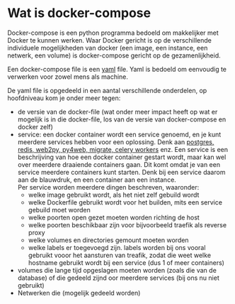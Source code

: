 # Wat is docker-compose

Docker-compose is een python programma bedoeld om makkelijker met Docker te kunnen werken. 
Waar Docker gericht is op de verschillende individuele mogelijkheden van docker (een image, een 
instance, een netwerk, een volume) is docker-compose gericht op de gezamenlijkheid. 

Een docker-compose file is een [yaml](https://en.wikipedia.org/wiki/YAML) file. Yaml is bedoeld 
om eenvoudig te verwerken voor zowel mens als machine. 

De yaml file is opgedeeld in een aantal verschillende onderdelen, op hoofdniveau kom je onder 
meer tegen: 

 * de versie van de docker-file (wat onder meer impact heeft op wat er mogelijk is in die 
   docker-file, los van de versie van docker-compose en docker zelf)
 * service: een docker container wordt een service genoemd, en je kunt meerdere services hebben 
   voor een oplossing. Denk aan [postgres, redis, web2py, py4web, migrate, celery workers](wat-is-een-omgeving.md) 
   enz. Een service is een beschrijving van hoe een docker container gestart wordt, maar kan wel 
   over meerdere draaiende containers gaan. Dit komt omdat je van een service meerdere 
   containers kunt starten. Denk bij een service daarom aan de blauwdruk, en een container aan 
   een instance.  
   Per service worden meerdere dingen beschreven, waaronder: 
    * welke image gebruikt wordt, als het niet zelf gebuild wordt 
    * welke Dockerfile gebruikt wordt voor het builden, mits een service gebuild moet worden
    * welke poorten open gezet moeten worden richting de host 
    * welke poorten beschikbaar zijn voor bijvoorbeeld traefik als reverse proxy
    * welke volumes en directories gemount moeten worden 
    * welke labels er toegevoegd zijn. labels worden bij ons vooral gebruikt vooor het aansturen 
      van treafik, zodat die weet welke hostname gebruikt wordt bij een service (dus 1 of meer 
      containers)
 * volumes die lange tijd opgeslagen moeten worden (zoals die van de database) of die gedeeld 
   zijnd oor meerdere services (bij ons nu niet gebruikt)
 * Netwerken die (mogelijk gedeeld worden) 